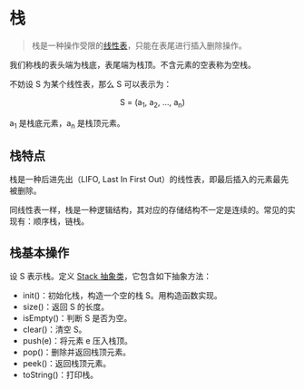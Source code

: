# 栈

> 栈是一种操作受限的[线性表](../list/README.md)，只能在表尾进行插入删除操作。

我们称栈的表头端为栈底，表尾端为栈顶。不含元素的空表称为空栈。

不妨设 S 为某个线性表，那么 S 可以表示为：

<p align="center">S = (a<sub>1</sub>, a<sub>2</sub>, ..., a<sub>n</sub>)</p>

a<sub>1</sub> 是栈底元素，a<sub>n</sub> 是栈顶元素。

## 栈特点

栈是一种后进先出（LIFO, Last In First Out）的线性表，即最后插入的元素最先被删除。

同线性表一样，栈是一种逻辑结构，其对应的存储结构不一定是连续的。常见的实现有：顺序栈，链栈。

## 栈基本操作

设 S 表示栈。定义 [Stack 抽象类](./Stack.ts)，它包含如下抽象方法：

- init()：初始化栈，构造一个空的栈 S。用构造函数实现。
- size()：返回 S 的长度。
- isEmpty()：判断 S 是否为空。
- clear()：清空 S。
- push(e)：将元素 e 压入栈顶。
- pop()：删除并返回栈顶元素。
- peek()：返回栈顶元素。
- toString()：打印栈。
